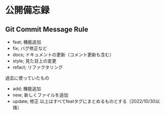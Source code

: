 # 公開備忘録


## Git Commit Message Rule
- feat; 機能追加
- fix; バグ修正など
- docs; ドキュメントの更新（コメント更新も含む）
- style; 見た目上の変更
- refact; リファクタリング

過去に使っていたもの
- add; 機能追加
- new; 新しくファイルを追加
- update; 修正
以上はすべてfeatタグにまとめるものとする（2022/10/30以降）